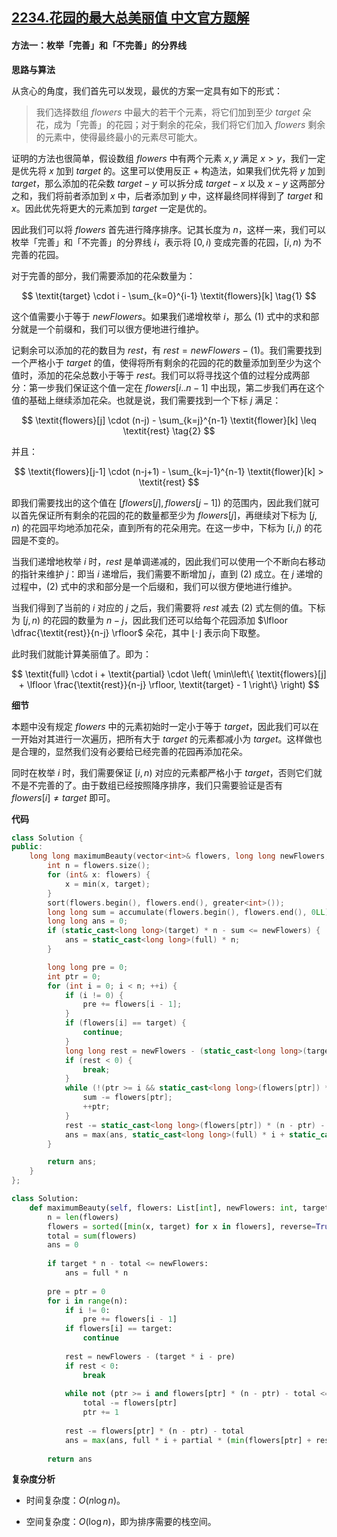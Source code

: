 ## [2234.花园的最大总美丽值 中文官方题解](https://leetcode.cn/problems/maximum-total-beauty-of-the-gardens/solutions/100000/hua-yuan-de-zui-da-zong-mei-li-zhi-by-le-18d8)

#### 方法一：枚举「完善」和「不完善」的分界线

**思路与算法**

从贪心的角度，我们首先可以发现，最优的方案一定具有如下的形式：

> 我们选择数组 $\textit{flowers}$ 中最大的若干个元素，将它们加到至少 $\textit{target}$ 朵花，成为「完善」的花园；对于剩余的花朵，我们将它们加入 $\textit{flowers}$ 剩余的元素中，使得最终最小的元素尽可能大。

证明的方法也很简单，假设数组 $\textit{flowers}$ 中有两个元素 $x, y$ 满足 $x > y$，我们一定是优先将 $x$ 加到 $\textit{target}$ 的。这里可以使用反正 + 构造法，如果我们优先将 $y$ 加到 $\textit{target}$，那么添加的花朵数 $\textit{target} - y$ 可以拆分成 $\textit{target} - x$ 以及 $x - y$ 这两部分之和，我们将前者添加到 $x$ 中，后者添加到 $y$ 中，这样最终同样得到了 $\textit{target}$ 和 $x$。因此优先将更大的元素加到 $\textit{target}$ 一定是优的。

因此我们可以将 $\textit{flowers}$ 首先进行降序排序。记其长度为 $n$，这样一来，我们可以枚举「完善」和「不完善」的分界线 $i$，表示将 $[0, i)$ 变成完善的花园，$[i, n)$ 为不完善的花园。

对于完善的部分，我们需要添加的花朵数量为：

$$
\textit{target} \cdot i - \sum_{k=0}^{i-1} \textit{flowers}[k] \tag{1}
$$

这个值需要小于等于 $\textit{newFlowers}$。如果我们递增枚举 $i$，那么 $(1)$ 式中的求和部分就是一个前缀和，我们可以很方便地进行维护。

记剩余可以添加的花的数目为 $\textit{rest}$，有 $\textit{rest} = \textit{newFlowers} - (1)$。我们需要找到一个严格小于 $\textit{target}$ 的值，使得将所有剩余的花园的花的数量添加到至少为这个值时，添加的花朵总数小于等于 $\textit{rest}$。我们可以将寻找这个值的过程分成两部分：第一步我们保证这个值一定在 $\textit{flowers}[i .. n-1]$ 中出现，第二步我们再在这个值的基础上继续添加花朵。也就是说，我们需要找到一个下标 $j$ 满足：

$$
\textit{flowers}[j] \cdot (n-j) - \sum_{k=j}^{n-1} \textit{flower}[k] \leq \textit{rest} \tag{2}
$$

并且：

$$
\textit{flowers}[j-1] \cdot (n-j+1) - \sum_{k=j-1}^{n-1} \textit{flower}[k] > \textit{rest}
$$

即我们需要找出的这个值在 $\big[\textit{flowers}[j], \textit{flowers}[j-1]\big)$ 的范围内，因此我们就可以首先保证所有剩余的花园的花的数量都至少为 $\textit{flowers}[j]$，再继续对下标为 $[j, n)$ 的花园平均地添加花朵，直到所有的花朵用完。在这一步中，下标为 $[i, j)$ 的花园是不变的。

当我们递增地枚举 $i$ 时，$\textit{rest}$ 是单调递减的，因此我们可以使用一个不断向右移动的指针来维护 $j$：即当 $i$ 递增后，我们需要不断增加 $j$，直到 $(2)$ 成立。在 $j$ 递增的过程中，$(2)$ 式中的求和部分是一个后缀和，我们可以很方便地进行维护。

当我们得到了当前的 $i$ 对应的 $j$ 之后，我们需要将 $\textit{rest}$ 减去 $(2)$ 式左侧的值。下标为 $[j, n)$ 的花园的数量为 $n-j$，因此我们还可以给每个花园添加 $\lfloor \dfrac{\textit{rest}}{n-j} \rfloor$ 朵花，其中 $\lfloor \cdot \rfloor$ 表示向下取整。

此时我们就能计算美丽值了。即为：

$$
\textit{full} \cdot i + \textit{partial} \cdot \left( \min\left\{ \textit{flowers}[j] + \lfloor \frac{\textit{rest}}{n-j} \rfloor, \textit{target} - 1 \right\} \right)
$$

**细节**

本题中没有规定 $\textit{flowers}$ 中的元素初始时一定小于等于 $\textit{target}$，因此我们可以在一开始对其进行一次遍历，把所有大于 $\textit{target}$ 的元素都减小为 $\textit{target}$。这样做也是合理的，显然我们没有必要给已经完善的花园再添加花朵。

同时在枚举 $i$ 时，我们需要保证 $[i, n)$ 对应的元素都严格小于 $\textit{target}$，否则它们就不是不完善的了。由于数组已经按照降序排序，我们只需要验证是否有 $\textit{flowers}[i] \neq \textit{target}$ 即可。

**代码**

```C++ [sol1-C++]
class Solution {
public:
    long long maximumBeauty(vector<int>& flowers, long long newFlowers, int target, int full, int partial) {
        int n = flowers.size();
        for (int& x: flowers) {
            x = min(x, target);
        }
        sort(flowers.begin(), flowers.end(), greater<int>());
        long long sum = accumulate(flowers.begin(), flowers.end(), 0LL);
        long long ans = 0;
        if (static_cast<long long>(target) * n - sum <= newFlowers) {
            ans = static_cast<long long>(full) * n;
        }

        long long pre = 0;
        int ptr = 0;
        for (int i = 0; i < n; ++i) {
            if (i != 0) {
                pre += flowers[i - 1];
            }
            if (flowers[i] == target) {
                continue;
            }
            long long rest = newFlowers - (static_cast<long long>(target) * i - pre);
            if (rest < 0) {
                break;
            }
            while (!(ptr >= i && static_cast<long long>(flowers[ptr]) * (n - ptr) - sum <= rest)) {
                sum -= flowers[ptr];
                ++ptr;
            }
            rest -= static_cast<long long>(flowers[ptr]) * (n - ptr) - sum;
            ans = max(ans, static_cast<long long>(full) * i + static_cast<long long>(partial) * (min(flowers[ptr] + rest / (n - ptr), static_cast<long long>(target) - 1)));
        }

        return ans;
    }
};
```

```Python [sol1-Python3]
class Solution:
    def maximumBeauty(self, flowers: List[int], newFlowers: int, target: int, full: int, partial: int) -> int:
        n = len(flowers)
        flowers = sorted([min(x, target) for x in flowers], reverse=True)
        total = sum(flowers)
        ans = 0
        
        if target * n - total <= newFlowers:
            ans = full * n
        
        pre = ptr = 0
        for i in range(n):
            if i != 0:
                pre += flowers[i - 1]
            if flowers[i] == target:
                continue
            
            rest = newFlowers - (target * i - pre)
            if rest < 0:
                break
            
            while not (ptr >= i and flowers[ptr] * (n - ptr) - total <= rest):
                total -= flowers[ptr]
                ptr += 1
            
            rest -= flowers[ptr] * (n - ptr) - total
            ans = max(ans, full * i + partial * (min(flowers[ptr] + rest // (n - ptr), target - 1)))
    
        return ans
```

**复杂度分析**

- 时间复杂度：$O(n \log n)$。

- 空间复杂度：$O(\log n)$，即为排序需要的栈空间。